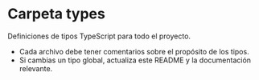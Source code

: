 # Carpeta types

Definiciones de tipos TypeScript para todo el proyecto.

- Cada archivo debe tener comentarios sobre el propósito de los tipos.
- Si cambias un tipo global, actualiza este README y la documentación relevante.
